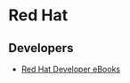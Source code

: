 # Red Hat

## Developers

- [Red Hat Developer eBooks](https://developers.redhat.com/ebooks)

<!--
OCI - Universal Base Images (UBI)

Red Hat Universal Base Images (UBI) are OCI-compliant container OS images that include complimentary
runtime languages and other packages that are freely redistributable.
-->
